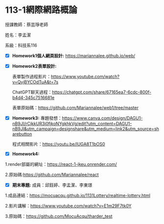 # 113-1**網際網路概論**

授課教師：蔡芸琤老師

姓名：李孟潔

系級：科技系116

- [x] **Homework1個人網頁設計:** https://mariannalee.github.io/web/

- [x] **Homework2表單設計:** 
      


    表單製作過程影片：https://www.youtube.com/watch?v=QvjBYCOdTuA&t=7s

    ChatGPT聊天過程：https://chatgpt.com/share/67165ea7-6cdc-800f-b4d4-345c7516681e

    表單原始碼：https://github.com/Mariannalee/web1/tree/master

- [x] **Homework3:**
    專題發想：https://www.canva.com/design/DAGU1-nB9JI/rCjkkUR3i0fjkoNYgkhkVg/edit?utm_content=DAGU1-nB9JI&utm_campaign=designshare&utm_medium=link2&utm_source=sharebutton

    程式相關影片：https://youtu.be/lUGA8T1bOS0

- [x] **Homework4:**
      
1.render部屬的網址：https://react-1-jkeu.onrender.com/
      
2.原始碼:https://github.com/Mariannalee/react
- [x] **期末專題:**
      成員：邱鈺婷、李孟潔、李東璟

1.成品連結：https://mocuacqu.github.io/1131Lottery/realtime-lottery.html
      
2.影片講解：https://www.youtube.com/watch?v=E1m29F7tk0Y
      
3.原始碼：https://github.com/MocuAcqu/tharder_test
